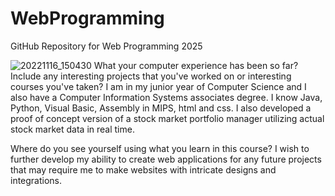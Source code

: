 # WebProgramming
GitHub Repository for Web Programming 2025

![20221116_150430](https://github.com/user-attachments/assets/67a88fbe-4a3c-4b66-9041-f886c46bcda8)
What your computer experience has been so far? Include any interesting projects that you've worked on or interesting courses you've taken?
I am in my junior year of Computer Science and I also have a Computer Information Systems associates degree. I know Java, Python, Visual Basic, Assembly in MIPS, html and css. I also developed a proof of concept version of a stock market portfolio manager utilizing actual stock market data in real time. 

Where do you see yourself using what you learn in this course?
I wish to further develop my ability to create web applications for any future projects that may require me to make websites with intricate designs and integrations. 
